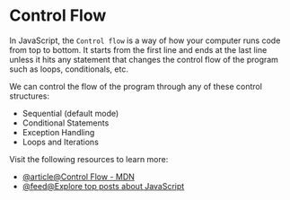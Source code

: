 # Control Flow

In JavaScript, the `Control flow` is a way of how your computer runs code from top to bottom. It starts from the first line and ends at the last line unless it hits any statement that changes the control flow of the program such as loops, conditionals, etc.

We can control the flow of the program through any of these control structures:

- Sequential (default mode)
- Conditional Statements
- Exception Handling
- Loops and Iterations

Visit the following resources to learn more:

- [@article@Control Flow - MDN](https://developer.mozilla.org/en-US/docs/Glossary/Control_flow)
- [@feed@Explore top posts about JavaScript](https://app.daily.dev/tags/javascript?ref=roadmapsh)
